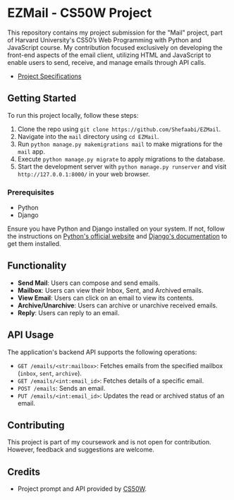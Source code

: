 # EZMail - CS50W Project

This repository contains my project submission for the "Mail" project, part of Harvard University's CS50’s Web Programming with Python and JavaScript course. My contribution focused exclusively on developing the front-end aspects of the email client, utilizing HTML and JavaScript to enable users to send, receive, and manage emails through API calls. 
- [Project Specifications](https://cs50.harvard.edu/web/2020/projects/3/mail/)
## Getting Started

To run this project locally, follow these steps:

1. Clone the repo using `git clone https://github.com/Shefaabi/EZMail`.
2. Navigate into the `mail` directory using `cd EZMail`.
3. Run `python manage.py makemigrations mail` to make migrations for the `mail` app.
4. Execute `python manage.py migrate` to apply migrations to the database.
5. Start the development server with `python manage.py runserver` and visit `http://127.0.0.1:8000/` in your web browser.

### Prerequisites

- Python
- Django

Ensure you have Python and Django installed on your system. If not, follow the instructions on [Python's official website](https://www.python.org/) and [Django's documentation](https://docs.djangoproject.com/en/stable/intro/install/) to get them installed.

## Functionality

- **Send Mail**: Users can compose and send emails.
- **Mailbox**: Users can view their Inbox, Sent, and Archived emails.
- **View Email**: Users can click on an email to view its contents.
- **Archive/Unarchive**: Users can archive or unarchive received emails.
- **Reply**: Users can reply to an email.

## API Usage

The application's backend API supports the following operations:

- `GET /emails/<str:mailbox>`: Fetches emails from the specified mailbox (`inbox`, `sent`, `archive`).
- `GET /emails/<int:email_id>`: Fetches details of a specific email.
- `POST /emails`: Sends an email.
- `PUT /emails/<int:email_id>`: Updates the read or archived status of an email.


## Contributing

This project is part of my coursework and is not open for contribution. However, feedback and suggestions are welcome.

## Credits

- Project prompt and API provided by [CS50W](https://cs50.harvard.edu/web/).

